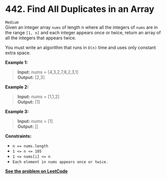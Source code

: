 # 442. Find All Duplicates in an Array

`Medium` <br />
Given an integer array `nums` of length n where all the integers of `nums` are in the range `[1, n]` and each integer appears once or twice, return an array of all the integers that appears twice.

You must write an algorithm that runs in `O(n)` time and uses only constant extra space.

**Example 1:**

> **Input:** nums = [4,3,2,7,8,2,3,1] <br />
> **Output:** [2,3]

**Example 2:**

> **Input:** nums = [1,1,2] <br />
> **Output:** [1]

**Example 3:**

> **Input:** nums = [1] <br />
> **Output:** []

**Constraints:**

- `n == nums.length`
- `1 <= n <= 105`
- `1 <= nums[i] <= n`
- `Each element in nums appears once or twice.`

[**See the problem on LeetCode**](https://leetcode.com/problems/find-all-duplicates-in-an-array/)
